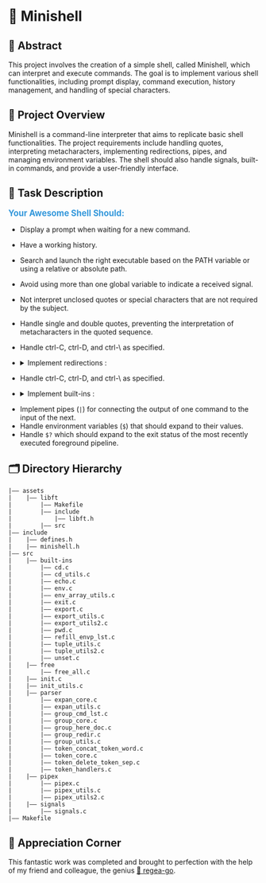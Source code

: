 # 🤯 Minishell

## 📄 Abstract
This project involves the creation of a simple shell, called Minishell, which can interpret and execute commands. The goal is to implement various shell functionalities, including prompt display, command execution, history management, and handling of special characters.

## 🧾 Project Overview
Minishell is a command-line interpreter that aims to replicate basic shell functionalities. The project requirements include handling quotes, interpreting metacharacters, implementing redirections, pipes, and managing environment variables. The shell should also handle signals, built-in commands, and provide a user-friendly interface.

## 📝 Task Description

<span style="font-size: 1.2em; font-weight: bold; color: #3498db;">Your Awesome Shell Should:</span>


- Display a prompt when waiting for a new command.
- Have a working history.
- Search and launch the right executable based on the PATH variable or using a relative or absolute path.
- Avoid using more than one global variable to indicate a received signal.
- Not interpret unclosed quotes or special characters that are not required by the subject.
- Handle single and double quotes, preventing the interpretation of metacharacters in the quoted sequence.
- Handle ctrl-C, ctrl-D, and ctrl-\ as specified.
- <details>
  <summary>Implement redirections : </summary>

  - `<` for input,
  - `>` for output,
  - `<<` with a delimiter, and
  - `>>` for output in append mode.
</details>

- Handle ctrl-C, ctrl-D, and ctrl-\ as specified.

- <details>
  <summary>Implement built-ins :</summary>

  - **echo** with the `-n` option,

  - **cd** with only a relative or absolute path,

  - **pwd**,

  - **export**,

  - **unset**,

  - **env**,

  - **exit**.
</details>

- Implement pipes (`|`) for connecting the output of one command to the input of the next.
- Handle environment variables (`$`) that should expand to their values.
- Handle `$?` which should expand to the exit status of the most recently executed foreground pipeline.

##  🗂️ Directory Hierarchy
```
|—— assets
|    |—— libft
|        |—— Makefile
|        |—— include
|            |—— libft.h
|        |—— src
|—— include
|    |—— defines.h
|    |—— minishell.h
|—— src
|    |—— built-ins
|        |—— cd.c
|        |—— cd_utils.c
|        |—— echo.c
|        |—— env.c
|        |—— env_array_utils.c
|        |—— exit.c
|        |—— export.c
|        |—— export_utils.c
|        |—— export_utils2.c
|        |—— pwd.c
|        |—— refill_envp_lst.c
|        |—— tuple_utils.c
|        |—— tuple_utils2.c
|        |—— unset.c
|    |—— free
|        |—— free_all.c
|    |—— init.c
|    |—— init_utils.c
|    |—— parser
|        |—— expan_core.c
|        |—— expan_utils.c
|        |—— group_cmd_lst.c
|        |—— group_core.c
|        |—— group_here_doc.c
|        |—— group_redir.c
|        |—— group_utils.c
|        |—— token_concat_token_word.c
|        |—— token_core.c
|        |—— token_delete_token_sep.c
|        |—— token_handlers.c
|    |—— pipex
|        |—— pipex.c
|        |—— pipex_utils.c
|        |—— pipex_utils2.c
|    |—— signals
|        |—— signals.c
|—— Makefile
```

## 💖 **Appreciation Corner**
   This fantastic work was completed and brought to perfection with the help of my friend and colleague, the genius [🚀 regea-go](https://github.com/xEgea11).
